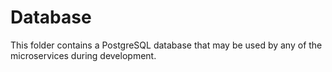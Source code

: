 # Database

This folder contains a PostgreSQL database that may be used by any of the microservices during development.
